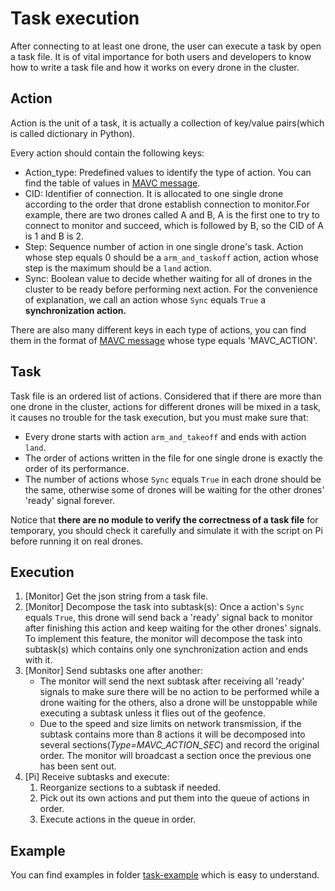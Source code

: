 # Task execution

After connecting to at least one drone, the user can execute a task by open a task file. It is of vital importance for both users and developers to know how to write a task file and how it works on every drone in the cluster.

## Action

Action is the unit of a task, it is actually a collection of key/value pairs(which is called dictionary in Python).

Every action should contain the following keys: 

* Action_type: Predefined values to identify the type of action. You can find the table of values in [MAVC message](MAVC_Message.md).
* CID: Identifier of connection. It is allocated to one single drone according to the order that drone establish connection to monitor.For example, there are two drones called A and B, A is the first one to try to connect to monitor and succeed, which is followed by B, so the CID of A is 1 and B is 2.
* Step: Sequence number of action in one single drone's task. Action whose step equals 0 should be a `arm_and_taskoff` action, action whose step is the maximum should be a `land` action.
* Sync: Boolean value to decide whether waiting for all of drones in the cluster to be ready before performing next action. For the convenience of explanation, we call an action whose `Sync` equals `True` a **synchronization action.**

There are also many different keys in each type of actions, you can find them in the format of [MAVC message](MAVC_Message.md) whose type equals 'MAVC_ACTION'.

## Task

Task file is an ordered list of actions. Considered that if there are more than one drone in the cluster, actions for different drones will be mixed in a task, it causes no trouble for the task execution, but you must make sure that:

* Every drone starts with action `arm_and_takeoff` and ends with action `land`.
* The order of actions written in the file for one single drone is exactly the order of its performance.
* The number of actions whose `Sync` equals `True` in each drone should be the same, otherwise some of drones will be waiting for the other drones' 'ready' signal forever.

Notice that **there are no module to verify the correctness of a task file** for temporary, you should check it carefully and simulate it with the script on Pi before running it on real drones.

## Execution

1. [Monitor] Get the json string from a task file.
2. [Monitor] Decompose the task into subtask(s): Once a action's `Sync` equals `True`, this drone will send back a 'ready' signal back to monitor after finishing this action and keep waiting for the other drones' signals. To implement this feature, the monitor will decompose the task into subtask(s) which contains only one synchronization action and ends with it.
3. [Monitor] Send subtasks one after another: 
   * The monitor will send the next subtask after receiving all 'ready' signals to make sure there will be no action to be performed while a drone waiting for the others, also a drone will be unstoppable while executing a subtask unless it flies out of the geofence.
   * Due to the speed and size limits on network transmission, if the subtask contains more than 8 actions it will be decomposed into several sections(*Type=MAVC_ACTION_SEC*) and record the original order. The monitor will broadcast a section once the previous one has been sent out.
4. [Pi] Receive subtasks and execute: 
   1. Reorganize sections to a subtask if needed.
   2. Pick out its own actions and put them into the queue of actions in order.
   3. Execute actions in the queue in order.

## Example

You can find examples in folder [task-example](../task-example/) which is easy to understand.